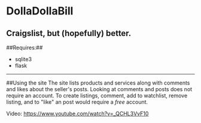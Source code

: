# DollaDollaBill
Craigslist, but (hopefully) better.
-----
##Requires:##

* sqlite3 
* flask

-----
##Using the site
The site lists products and services along with comments and likes about the seller's posts.
Looking at comments and posts does not require an account. To create listings, comment, add to
watchlist, remove listing, and to "like" an post would require a *free* account.

Video: https://www.youtube.com/watch?v=_QCHL3VvF10
